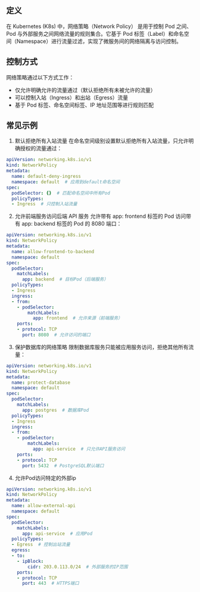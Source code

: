## 定义
在 Kubernetes (K8s) 中，网络策略（Network Policy） 是用于控制 Pod 之间、Pod 与外部服务之间网络流量的规则集合。它基于 Pod 标签（Label）和命名空间（Namespace）进行流量过滤，实现了微服务间的网络隔离与访问控制。

## 控制方式
网络策略通过以下方式工作：
- 仅允许明确允许的流量通过（默认拒绝所有未被允许的流量）
- 可以控制入站（Ingress）和出站（Egress）流量
- 基于 Pod 标签、命名空间标签、IP 地址范围等进行规则匹配

## 常见示例
1. 默认拒绝所有入站流量
   在命名空间级别设置默认拒绝所有入站流量，只允许明确授权的流量通过：
```yaml
apiVersion: networking.k8s.io/v1
kind: NetworkPolicy
metadata:
  name: default-deny-ingress
  namespace: default  # 应用到default命名空间
spec:
  podSelector: {}  # 匹配命名空间中所有Pod
  policyTypes:
  - Ingress  # 只控制入站流量
```

2. 允许前端服务访问后端 API 服务
允许带有 app: frontend 标签的 Pod 访问带有 app: backend 标签的 Pod 的 8080 端口：
```yaml
apiVersion: networking.k8s.io/v1
kind: NetworkPolicy
metadata:
  name: allow-frontend-to-backend
  namespace: default
spec:
  podSelector:
    matchLabels:
      app: backend  # 目标Pod（后端服务）
  policyTypes:
  - Ingress
  ingress:
  - from:
    - podSelector:
        matchLabels:
          app: frontend  # 允许来源（前端服务）
    ports:
    - protocol: TCP
      port: 8080  # 允许访问的端口

```

3. 保护数据库的网络策略
限制数据库服务只能被应用服务访问，拒绝其他所有流量：
```yaml
apiVersion: networking.k8s.io/v1
kind: NetworkPolicy
metadata:
  name: protect-database
  namespace: default
spec:
  podSelector:
    matchLabels:
      app: postgres  # 数据库Pod
  policyTypes:
  - Ingress
  ingress:
  - from:
    - podSelector:
        matchLabels:
          app: api-service  # 只允许API服务访问
    ports:
    - protocol: TCP
      port: 5432  # PostgreSQL默认端口

```

4. 允许Pod访问特定的外部ip
```yaml
apiVersion: networking.k8s.io/v1
kind: NetworkPolicy
metadata:
  name: allow-external-api
  namespace: default
spec:
  podSelector:
    matchLabels:
      app: api-service  # 应用Pod
  policyTypes:
  - Egress  # 控制出站流量
  egress:
  - to:
    - ipBlock:
        cidr: 203.0.113.0/24  # 外部服务的IP范围
    ports:
    - protocol: TCP
      port: 443  # HTTPS端口

```